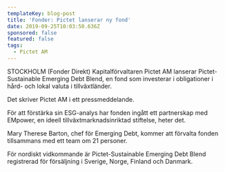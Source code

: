 ```yaml
---
templateKey: blog-post
title: 'Fonder: Pictet lanserar ny fond'
date: 2019-09-25T10:03:50.636Z
sponsored: false
featured: false
tags:
  - Pictet AM
---
```

STOCKHOLM (Fonder Direkt) Kapitalförvaltaren Pictet AM lanserar Pictet-Sustainable Emerging Debt Blend, en fond som investerar i obligationer i hård- och lokal valuta i tillväxtländer.



Det skriver Pictet AM i ett pressmeddelande.



För att förstärka sin ESG-analys har fonden ingått ett partnerskap med EMpower, en ideell tillväxtmarknadsinriktad stiftelse, heter det.



Mary Therese Barton, chef för Emerging Debt, kommer att förvalta fonden tillsammans med ett team om 21 personer.



För nordiskt vidkommande är Pictet-Sustainable Emerging Debt Blend registrerad för försäljning i Sverige, Norge, Finland och Danmark.
